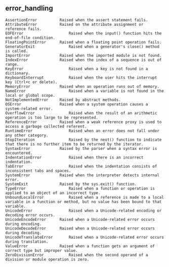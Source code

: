 ## error_handling
    AssertionError	        Raised when the assert statement fails.
    AttributeError	        Raised on the attribute assignment or reference fails.
    EOFError	                Raised when the input() function hits the end-of-file condition.
    FloatingPointError	    Raised when a floating point operation fails.
    GeneratorExit	            Raised when a generator's close() method is called.
    ImportError	            Raised when the imported module is not found.
    IndexError	            Raised when the index of a sequence is out of range.
    KeyError	                Raised when a key is not found in a dictionary.
    KeyboardInterrupt	        Raised when the user hits the interrupt key (Ctrl+c or delete).
    MemoryError	            Raised when an operation runs out of memory.
    NameError	                Raised when a variable is not found in the local or global scope.
    NotImplementedError	    Raised by abstract methods.
    OSError	                Raised when a system operation causes a system-related error.
    OverflowError	            Raised when the result of an arithmetic operation is too large to be represented.
    ReferenceError	        Raised when a weak reference proxy is used to access a garbage collected referent.
    RuntimeError	            Raised when an error does not fall under any other category.
    StopIteration	            Raised by the next() function to indicate that there is no further item to be returned by the iterator.
    SyntaxError	            Raised by the parser when a syntax error is encountered.
    IndentationError	        Raised when there is an incorrect indentation.
    TabError	                Raised when the indentation consists of inconsistent tabs and spaces.
    SystemError	            Raised when the interpreter detects internal error.
    SystemExit	            Raised by the sys.exit() function.
    TypeError	                Raised when a function or operation is applied to an object of an incorrect type.
    UnboundLocalError	        Raised when a reference is made to a local variable in a function or method, but no value has been bound to that variable.
    UnicodeError	            Raised when a Unicode-related encoding or decoding error occurs.
    UnicodeEncodeError	    Raised when a Unicode-related error occurs during encoding.
    UnicodeDecodeError	    Raised when a Unicode-related error occurs during decoding.
    UnicodeTranslateError	    Raised when a Unicode-related error occurs during translation.
    ValueError	            Raised when a function gets an argument of correct type but improper value.
    ZeroDivisionError	        Raised when the second operand of a division or module operation is zero.
